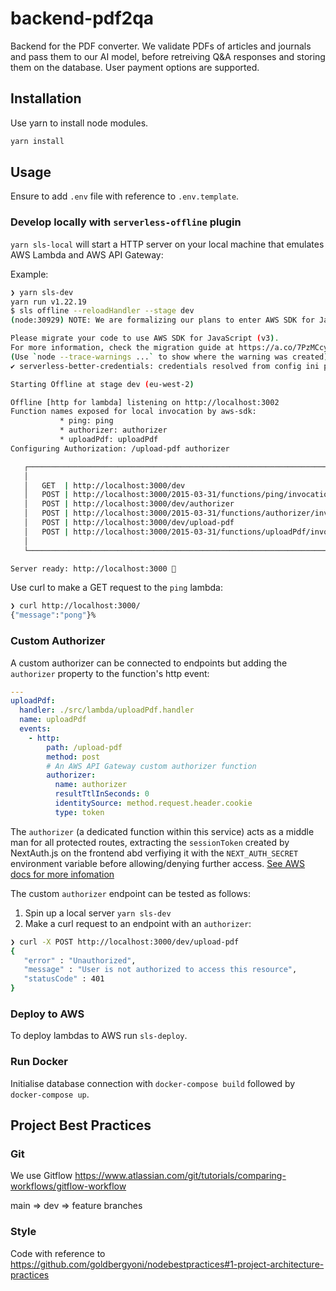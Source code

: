 # backend-pdf2qa

Backend for the PDF converter. We validate PDFs of articles and journals and pass them to our AI model, before retreiving Q&A responses and storing them on the database. User payment options are supported.

## Installation

Use yarn to install node modules.

```bash
yarn install
```

## Usage

Ensure to add `.env` file with reference to `.env.template`.

### Develop locally with `serverless-offline` plugin

`yarn sls-local` will start a HTTP server on your local machine that emulates AWS Lambda and AWS API Gateway:

Example:

```bash
❯ yarn sls-dev
yarn run v1.22.19
$ sls offline --reloadHandler --stage dev
(node:30929) NOTE: We are formalizing our plans to enter AWS SDK for JavaScript (v2) into maintenance mode in 2023.

Please migrate your code to use AWS SDK for JavaScript (v3).
For more information, check the migration guide at https://a.co/7PzMCcy
(Use `node --trace-warnings ...` to show where the warning was created)
✔ serverless-better-credentials: credentials resolved from config ini profile: AWS_DEFAULT_PROFILE (default)

Starting Offline at stage dev (eu-west-2)

Offline [http for lambda] listening on http://localhost:3002
Function names exposed for local invocation by aws-sdk:
           * ping: ping
           * authorizer: authorizer
           * uploadPdf: uploadPdf
Configuring Authorization: /upload-pdf authorizer

   ┌──────────────────────────────────────────────────────────────────────────────┐
   │                                                                              │
   │   GET  | http://localhost:3000/dev                                           │
   │   POST | http://localhost:3000/2015-03-31/functions/ping/invocations         │
   │   POST | http://localhost:3000/dev/authorizer                                │
   │   POST | http://localhost:3000/2015-03-31/functions/authorizer/invocations   │
   │   POST | http://localhost:3000/dev/upload-pdf                                │
   │   POST | http://localhost:3000/2015-03-31/functions/uploadPdf/invocations    │
   │                                                                              │
   └──────────────────────────────────────────────────────────────────────────────┘

Server ready: http://localhost:3000 🚀
```

Use curl to make a GET request to the `ping` lambda:

```bash
❯ curl http://localhost:3000/
{"message":"pong"}%
```

### Custom Authorizer

A custom authorizer can be connected to endpoints but adding the `authorizer` property to the function's http event:

```yml
---
uploadPdf:
  handler: ./src/lambda/uploadPdf.handler
  name: uploadPdf
  events:
    - http:
        path: /upload-pdf
        method: post
        # An AWS API Gateway custom authorizer function
        authorizer:
          name: authorizer
          resultTtlInSeconds: 0
          identitySource: method.request.header.cookie
          type: token
```

The `authorizer` (a dedicated function within this service) acts as a middle man for all protected routes, extracting the `sessionToken` created by NextAuth.js on the frontend abd verfiying it with the `NEXT_AUTH_SECRET` environment variable before allowing/denying further access. [See AWS docs for more infomation](https://docs.aws.amazon.com/apigateway/latest/developerguide/apigateway-use-lambda-authorizer.html)

The custom `authorizer` endpoint can be tested as follows:

1. Spin up a local server `yarn sls-dev`
2. Make a curl request to an endpoint with an `authorizer`:

```bash
❯ curl -X POST http://localhost:3000/dev/upload-pdf
{
   "error" : "Unauthorized",
   "message" : "User is not authorized to access this resource",
   "statusCode" : 401
}
```

### Deploy to AWS

To deploy lambdas to AWS run `sls-deploy`.

### Run Docker

Initialise database connection with `docker-compose build` followed by `docker-compose up`.

## Project Best Practices

### Git

We use Gitflow https://www.atlassian.com/git/tutorials/comparing-workflows/gitflow-workflow

main => dev => feature branches

### Style

Code with reference to https://github.com/goldbergyoni/nodebestpractices#1-project-architecture-practices

